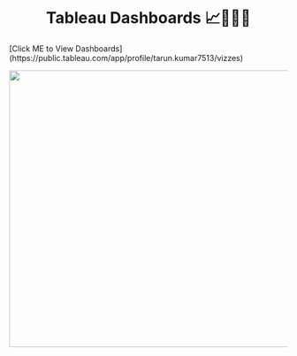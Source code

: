 <h1 align="center">Tableau Dashboards 📈👨🏻‍💻</h1>  
[Click ME to View Dashboards](https://public.tableau.com/app/profile/tarun.kumar7513/vizzes)

<p align="center">
  <img 
    width="900"
    height="500"
    src="https://github.com/00arunkumar/Tableau-Dashboards/blob/main/dashboards.gif">
</p>
